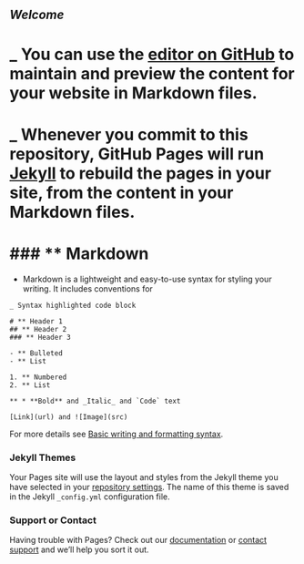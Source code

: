 ## *Welcome*

# _ You can use the [editor on GitHub](https://github.com/Jecr1s/j3cr1s.github.io/edit/gh-pages/index.md) to maintain and preview the content for your website in Markdown files.

# _ Whenever you commit to this repository, GitHub Pages will run [Jekyll](https://jekyllrb.com/) to rebuild the pages in your site, from the content in your Markdown files.

# ### ** Markdown

 * Markdown is a lightweight and easy-to-use syntax for styling your writing. It includes conventions for

```-markdown
_ Syntax highlighted code block

# ** Header 1
## ** Header 2
### ** Header 3

- ** Bulleted
- ** List

1. ** Numbered
2. ** List

** * **Bold** and _Italic_ and `Code` text

[Link](url) and ![Image](src)
```

For more details see [Basic writing and formatting syntax](https://docs.github.com/en/github/writing-on-github/getting-started-with-writing-and-formatting-on-github/basic-writing-and-formatting-syntax).

### Jekyll Themes

Your Pages site will use the layout and styles from the Jekyll theme you have selected in your [repository settings](https://github.com/Jecr1s/j3cr1s.github.io/settings/pages). The name of this theme is saved in the Jekyll `_config.yml` configuration file.

### Support or Contact

Having trouble with Pages? Check out our [documentation](https://docs.github.com/categories/github-pages-basics/) or [contact support](https://support.github.com/contact) and we’ll help you sort it out.
